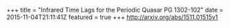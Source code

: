 +++
title = "Infrared Time Lags for the Periodic Quasar PG 1302-102"
date = 2015-11-04T21:11:41Z
featured = true
+++
http://arxiv.org/abs/1511.01515v1